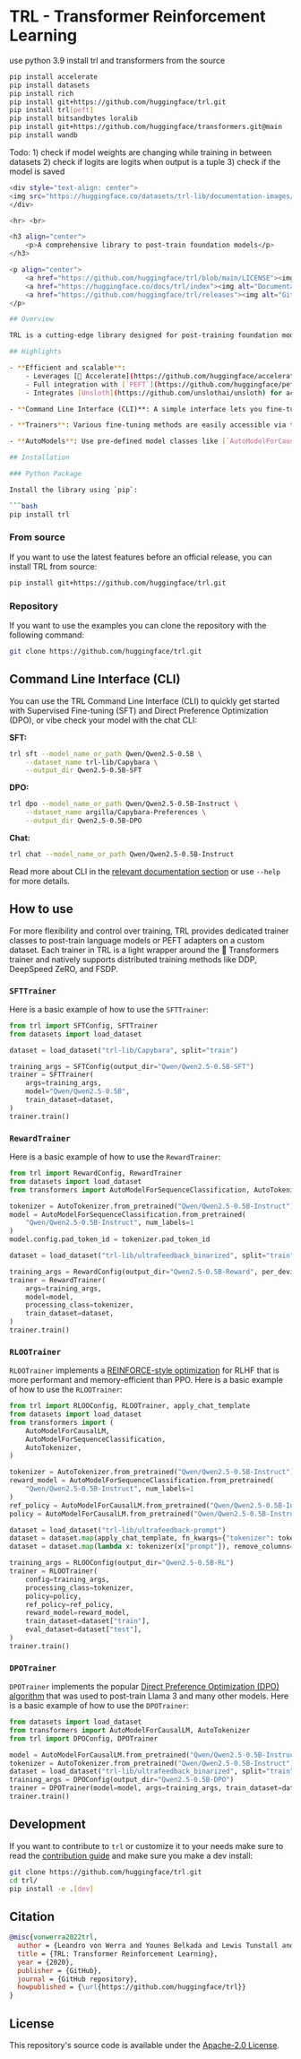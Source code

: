 # TRL - Transformer Reinforcement Learning

use python 3.9 
install trl and transformers from the source

```bash
pip install accelerate
pip install datasets
pip install rich
pip install git+https://github.com/huggingface/trl.git
pip install trl[peft]
pip install bitsandbytes loralib
pip install git+https://github.com/huggingface/transformers.git@main
pip install wandb
```

Todo: 1) check if model weights are changing while training in between datasets 2) check if logits are logits when output is a tuple 3) check if the model is saved

```bash
<div style="text-align: center">
<img src="https://huggingface.co/datasets/trl-lib/documentation-images/resolve/main/trl_banner_dark.png" alt="TRL Banner">
</div>

<hr> <br>

<h3 align="center">
    <p>A comprehensive library to post-train foundation models</p>
</h3>

<p align="center">
    <a href="https://github.com/huggingface/trl/blob/main/LICENSE"><img alt="License" src="https://img.shields.io/github/license/huggingface/trl.svg?color=blue"></a>
    <a href="https://huggingface.co/docs/trl/index"><img alt="Documentation" src="https://img.shields.io/website/http/huggingface.co/docs/trl/index.svg?down_color=red&down_message=offline&up_color=blue&up_message=online"></a>
    <a href="https://github.com/huggingface/trl/releases"><img alt="GitHub release" src="https://img.shields.io/github/release/huggingface/trl.svg"></a>
</p>

## Overview

TRL is a cutting-edge library designed for post-training foundation models using advanced techniques like Supervised Fine-Tuning (SFT), Proximal Policy Optimization (PPO), and Direct Preference Optimization (DPO). Built on top of the [🤗 Transformers](https://github.com/huggingface/transformers) ecosystem, TRL supports a variety of model architectures and modalities, and can be scaled-up across various hardware setups.

## Highlights

- **Efficient and scalable**: 
    - Leverages [🤗 Accelerate](https://github.com/huggingface/accelerate) to scale from single GPU to multi-node clusters using methods like DDP and DeepSpeed.
    - Full integration with [`PEFT`](https://github.com/huggingface/peft) enables training on large models with modest hardware via quantization and LoRA/QLoRA.
    - Integrates [Unsloth](https://github.com/unslothai/unsloth) for accelerating training using optimized kernels.

- **Command Line Interface (CLI)**: A simple interface lets you fine-tune and interact with models without needing to write code.

- **Trainers**: Various fine-tuning methods are easily accessible via trainers like [`SFTTrainer`](https://huggingface.co/docs/trl/sft_trainer), [`DPOTrainer`](https://huggingface.co/docs/trl/dpo_trainer), [`RewardTrainer`](https://huggingface.co/docs/trl/reward_trainer), [`ORPOTrainer`](https://huggingface.co/docs/trl/orpo_trainer) and more.

- **AutoModels**: Use pre-defined model classes like [`AutoModelForCausalLMWithValueHead`](https://huggingface.co/docs/trl/models#trl.AutoModelForCausalLMWithValueHead) to simplify reinforcement learning (RL) with LLMs.

## Installation

### Python Package

Install the library using `pip`:

```bash
pip install trl
```

### From source

If you want to use the latest features before an official release, you can install TRL from source:

```bash
pip install git+https://github.com/huggingface/trl.git
```

### Repository

If you want to use the examples you can clone the repository with the following command:

```bash
git clone https://github.com/huggingface/trl.git
```

## Command Line Interface (CLI)

You can use the TRL Command Line Interface (CLI) to quickly get started with Supervised Fine-tuning (SFT) and Direct Preference Optimization (DPO), or vibe check your model with the chat CLI: 

**SFT:**

```bash
trl sft --model_name_or_path Qwen/Qwen2.5-0.5B \
    --dataset_name trl-lib/Capybara \
    --output_dir Qwen2.5-0.5B-SFT
```

**DPO:**

```bash
trl dpo --model_name_or_path Qwen/Qwen2.5-0.5B-Instruct \
    --dataset_name argilla/Capybara-Preferences \
    --output_dir Qwen2.5-0.5B-DPO 
```

**Chat:**

```bash
trl chat --model_name_or_path Qwen/Qwen2.5-0.5B-Instruct
```

Read more about CLI in the [relevant documentation section](https://huggingface.co/docs/trl/main/en/clis) or use `--help` for more details.

## How to use

For more flexibility and control over training, TRL provides dedicated trainer classes to post-train language models or PEFT adapters on a custom dataset. Each trainer in TRL is a light wrapper around the 🤗 Transformers trainer and natively supports distributed training methods like DDP, DeepSpeed ZeRO, and FSDP.

### `SFTTrainer`

Here is a basic example of how to use the `SFTTrainer`:

```python
from trl import SFTConfig, SFTTrainer
from datasets import load_dataset

dataset = load_dataset("trl-lib/Capybara", split="train")

training_args = SFTConfig(output_dir="Qwen/Qwen2.5-0.5B-SFT")
trainer = SFTTrainer(
    args=training_args,
    model="Qwen/Qwen2.5-0.5B",
    train_dataset=dataset,
)
trainer.train()
```

### `RewardTrainer`

Here is a basic example of how to use the `RewardTrainer`:

```python
from trl import RewardConfig, RewardTrainer
from datasets import load_dataset
from transformers import AutoModelForSequenceClassification, AutoTokenizer

tokenizer = AutoTokenizer.from_pretrained("Qwen/Qwen2.5-0.5B-Instruct")
model = AutoModelForSequenceClassification.from_pretrained(
    "Qwen/Qwen2.5-0.5B-Instruct", num_labels=1
)
model.config.pad_token_id = tokenizer.pad_token_id

dataset = load_dataset("trl-lib/ultrafeedback_binarized", split="train")

training_args = RewardConfig(output_dir="Qwen2.5-0.5B-Reward", per_device_train_batch_size=2)
trainer = RewardTrainer(
    args=training_args,
    model=model,
    processing_class=tokenizer,
    train_dataset=dataset,
)
trainer.train()
```

### `RLOOTrainer`

`RLOOTrainer` implements a [REINFORCE-style optimization](https://huggingface.co/papers/2402.14740) for RLHF that is more performant and memory-efficient than PPO. Here is a basic example of how to use the `RLOOTrainer`:

```python
from trl import RLOOConfig, RLOOTrainer, apply_chat_template
from datasets import load_dataset
from transformers import (
    AutoModelForCausalLM,
    AutoModelForSequenceClassification,
    AutoTokenizer,
)

tokenizer = AutoTokenizer.from_pretrained("Qwen/Qwen2.5-0.5B-Instruct")
reward_model = AutoModelForSequenceClassification.from_pretrained(
    "Qwen/Qwen2.5-0.5B-Instruct", num_labels=1
)
ref_policy = AutoModelForCausalLM.from_pretrained("Qwen/Qwen2.5-0.5B-Instruct")
policy = AutoModelForCausalLM.from_pretrained("Qwen/Qwen2.5-0.5B-Instruct")

dataset = load_dataset("trl-lib/ultrafeedback-prompt")
dataset = dataset.map(apply_chat_template, fn_kwargs={"tokenizer": tokenizer})
dataset = dataset.map(lambda x: tokenizer(x["prompt"]), remove_columns="prompt")

training_args = RLOOConfig(output_dir="Qwen2.5-0.5B-RL")
trainer = RLOOTrainer(
    config=training_args,
    processing_class=tokenizer,
    policy=policy,
    ref_policy=ref_policy,
    reward_model=reward_model,
    train_dataset=dataset["train"],
    eval_dataset=dataset["test"],
)
trainer.train()
```

### `DPOTrainer`

`DPOTrainer` implements the popular [Direct Preference Optimization (DPO) algorithm](https://huggingface.co/papers/2305.18290) that was used to post-train Llama 3 and many other models. Here is a basic example of how to use the `DPOTrainer`:

```python
from datasets import load_dataset
from transformers import AutoModelForCausalLM, AutoTokenizer
from trl import DPOConfig, DPOTrainer

model = AutoModelForCausalLM.from_pretrained("Qwen/Qwen2.5-0.5B-Instruct")
tokenizer = AutoTokenizer.from_pretrained("Qwen/Qwen2.5-0.5B-Instruct")
dataset = load_dataset("trl-lib/ultrafeedback_binarized", split="train")
training_args = DPOConfig(output_dir="Qwen2.5-0.5B-DPO")
trainer = DPOTrainer(model=model, args=training_args, train_dataset=dataset, processing_class=tokenizer)
trainer.train()
```

## Development

If you want to contribute to `trl` or customize it to your needs make sure to read the [contribution guide](https://github.com/huggingface/trl/blob/main/CONTRIBUTING.md) and make sure you make a dev install:

```bash
git clone https://github.com/huggingface/trl.git
cd trl/
pip install -e .[dev]
```

## Citation

```bibtex
@misc{vonwerra2022trl,
  author = {Leandro von Werra and Younes Belkada and Lewis Tunstall and Edward Beeching and Tristan Thrush and Nathan Lambert and Shengyi Huang and Kashif Rasul and Quentin Gallouédec},
  title = {TRL: Transformer Reinforcement Learning},
  year = {2020},
  publisher = {GitHub},
  journal = {GitHub repository},
  howpublished = {\url{https://github.com/huggingface/trl}}
}
```

## License

This repository's source code is available under the [Apache-2.0 License](LICENSE).
